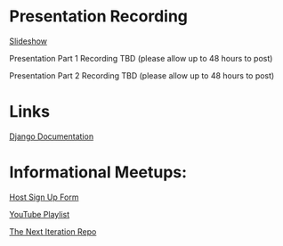 # Presentation Recording

[Slideshow](https://docs.google.com/presentation/d/1yv9kwivZk3B486RtjmzuT7kPT_A5_nFpi99DW9l9Ieg/edit?usp=sharing "This is a Google Slide Presentation")

Presentation Part 1 Recording TBD (please allow up to 48 hours to post)

Presentation Part 2 Recording TBD (please allow up to 48 hours to post)

# Links

[Django Documentation](https://docs.djangoproject.com/en/4.1/intro/tutorial01/ "Follow their example as recommended by Stuart!")

# **Informational Meetups:**

[Host Sign Up Form](https://forms.gle/QRBvevf2J5HfAoA58)

[YouTube Playlist](https://www.youtube.com/watch?v=FlgUZTgPsfI&amp;&list=PL7KFrUek0BO-4eXIW6VTiQ9HnnGjB_Z_q)

[The Next Iteration Repo](https://github.com/lisa-chen-58/The_Next_Iteration_Discord_Server)
